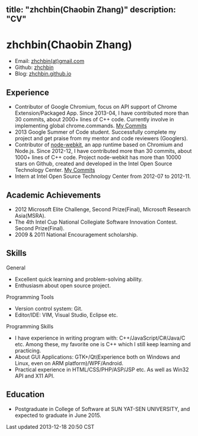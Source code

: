 title: "zhchbin(Chaobin Zhang)"
description: "CV"
---

zhchbin(Chaobin Zhang)
=============
* Email: [zhchbin(at)gmail.com][email]
* Github: [zhchbin][github]
* Blog: [zhchbin.github.io][blog]

Experience
-------------
* Contributor of Google Chromium, focus on API support of Chrome Extension/Packaged App. Since 2013-04, I have contributed more than 30 commits, about 2000+ lines of C++ code. Currently involve in implementing global chrome.commands. [My Commits][ChromiumCodeReview]
* 2013 Google Summer of Code student. Successfully complete my project and get praise from my mentor and code reviewers (Googlers).
* Contributor of [node-webkit][nw], an app runtime based on Chromium and Node.js. Since 2012-12, I have contributed more than 30 commits, about 1000+ lines of C++ code. Project node-webkit has more than 10000 stars on Github, created and developed in the Intel Open Source Technology Center. [My Commits][commit]
* Intern at Intel Open Source Technology Center from 2012-07 to 2012-11.

Academic Achievements
-------------
* 2012 Microsoft Elite Challenge, Second Prize(Final), Microsoft Research Asia(MSRA).
* The 4th Intel Cup National Collegiate Software Innovation Contest. Second  Prize(Final).
* 2009 & 2011 National Encouragement scholarship.

Skills
-------------

<div class="title">General</div>

* Excellent quick learning and problem-solving ability.
* Enthusiasm about open source project.

<div class="title">Programming Tools</div>

* Version control system: Git.
* Editor/IDE: VIM, Visual Studio, Eclipse etc.

<div class="title">Programming Skills</div>

* I have experience in writing program with: C++/JavaScript/C#/Java/C etc. Among these, my favorite one is C++ which I still keep learning and practicing.
* About GUI Applications: GTK+/Qt(Experience both on Windows and Linux, even on ARM platform)/WPF/Android.
*	Practical experience in HTML/CSS/PHP/ASP/JSP etc. As well as Win32 API and X11 API.

Education
-------------

* Postgraduate in College of Software at SUN YAT-SEN UNIVERSITY, and expected to graduate in June 2015.

<div id="footer"><div id="footer-text">Last updated 2013-12-18 20:50 CST</div></div>

[email]: mailto:zhchbin@gmail.com
[github]: https://github.com/zhchbin
[nw]: https://github.com/rogerwang/node-webkit
[commit]: https://github.com/rogerwang/node-webkit/commits?author=zhchbin
[ChromiumCodeReview]: https://codereview.chromium.org/search?closed=1&owner=zhchbin%40gmail.com&format=html&limit=200
[blog]: https://zhchbin.github.io
